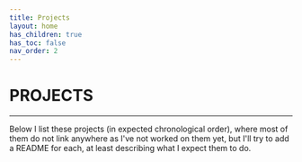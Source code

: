 ```yaml
---
title: Projects
layout: home
has_children: true
has_toc: false
nav_order: 2
---
```

# PROJECTS
---


Below I list these projects (in expected chronological order), where most of them do not link
anywhere as I've not worked on them yet, but I'll try to add a README for each, at least describing
what I expect them to do.
